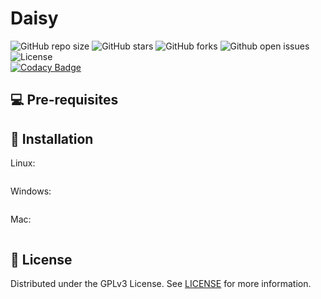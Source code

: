 # Daisy

![GitHub repo size](https://img.shields.io/github/repo-size/QU4R7Z/Daisy?style=for-the-badge)
![GitHub stars](https://img.shields.io/github/stars/QU4R7Z/Daisy?style=for-the-badge)
![GitHub forks](https://img.shields.io/github/forks/QU4R7Z/Daisy?style=for-the-badge)
![Github open issues](https://img.shields.io/github/issues/QU4R7Z/Daisy?style=for-the-badge)
![License](https://img.shields.io/github/license/QU4R7Z/Daisy?style=for-the-badge)  
[![Codacy Badge](https://api.codacy.com/project/badge/Grade/a717a5d64cfb4fb091049a92df20a186)](https://app.codacy.com/gh/QU4R7Z/Daisy?utm_source=github.com&utm_medium=referral&utm_content=QU4R7Z/Daisy&utm_campaign=Badge_Grade_Settings)

## 💻 Pre-requisites


## 🚀 Installation

Linux:
```

```

Windows:
```

```

Mac:
```

```

## 📝 License

Distributed under the GPLv3 License. See [LICENSE](LICENSE) for more information.
